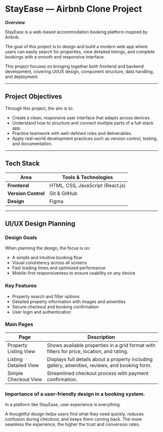 # StayEase — Airbnb Clone Project

**Overview**

StayEase is a web-based accommodation booking platform inspired by Airbnb.  

The goal of this project is to design and build a modern web app where users can easily search for properties, view detailed listings, and complete bookings with a smooth and responsive interface.

This project focuses on bringing together both frontend and backend development, covering UI/UX design, component structure, data handling, and deployment.

---

## Project Objectives
Through this project, the aim is to:
- Create a clean, responsive user interface that adapts across devices.  
- Understand how to structure and connect multiple parts of a full-stack app.  
- Practice teamwork with well-defined roles and deliverables.  
- Apply real-world development practices such as version control, testing, and documentation.  

---

## Tech Stack
| Area | Tools & Technologies |
|------|----------------------|
| **Frontend** | HTML, CSS, JavaScript (React.js) |
| **Version Control** | Git & GitHub |
| **Design** | Figma |

---

## UI/UX Design Planning

### Design Goals
When planning the design, the focus is on:
- A simple and intuitive booking flow
- Visual consistency across all screens  
- Fast loading times and optimized performance  
- Mobile-first responsiveness to ensure usability on any device  

### Key Features
- Property search and filter options  
- Detailed property information with images and amenities  
- Secure checkout and booking confirmation  
- User login and authentication  

### Main Pages
| Page | Description |
|------|-------------|
| Property Listing View | Shows available properties in a grid format with filters for price, location, and rating. |
| Listing Detailed View | Displays full details about a property including gallery, amenities, reviews, and booking form. |
| Simple Checkout View | Streamlined checkout process with payment confirmation. |

### Importance of a user-friendly design in a booking system.
In a platform like StayEase, user experience is everything.

A thoughtful design helps users find what they need quickly, reduces confusion during checkout, and keeps them coming back. The more seamless the experience, the higher the trust and conversion rates.
